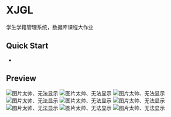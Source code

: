 # XJGL
学生学籍管理系统，数据库课程大作业


## Quick Start

-

## Preview

![图片太帅、无法显示](picture/图片1.png)
![图片太帅、无法显示](picture/图片2.png)
![图片太帅、无法显示](picture/图片3.png)
![图片太帅、无法显示](picture/图片4.png)
![图片太帅、无法显示](picture/图片5.png)
![图片太帅、无法显示](picture/图片6.png)
![图片太帅、无法显示](picture/图片7.png)
![图片太帅、无法显示](picture/图片8.png)
![图片太帅、无法显示](picture/图片9.png)
